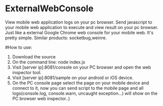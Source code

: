 ExternalWebConsole
==================

View mobile web application logs on your pc browser. Send javascript to your mobile web application to execute and view result on your pc browser. Just like a external Google Chrome web console for your mobile web. It's pretty simple. Similar products: socketbug,weinre.

#How to use:
1. Download the source
2. On the command line: node index.js
3. Visit [server ip]:8081/console on your PC browser and open the web inspector tool.
4. Visit [server ip]:8081/sample on your android or iOS device.
5. On the PC console page select the page on your mobile device and connect to it, now you can send script to the mobile page and all logs(console.log, console.warn, uncaught exception...) will show on the PC browser web inspector..)
